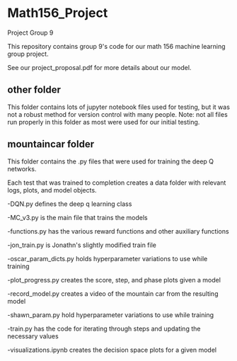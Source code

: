 # Math156_Project
 Project Group 9

This repository contains group 9's code for our math 156 machine learning group project.

See our project_proposal.pdf for more details about our model.

## other folder

This folder contains lots of jupyter notebook files used for testing, but it was not a robust method for version control with many people. Note: not all files run properly in this folder as most were used for our initial testing.

## mountaincar folder

This folder contains the .py files that were used for training the deep Q networks.

Each test that was trained to completion creates a data folder with relevant logs, plots, and model objects.

-DQN.py defines the deep q learning class

-MC_v3.py is the main file that trains the models

-functions.py has the various reward functions and other auxiliary functions

-jon_train.py is Jonathn's slightly modified train file

-oscar_param_dicts.py holds hyperparameter variations to use while training

-plot_progress.py creates the score, step, and phase plots given a model

-record_model.py creates a video of the mountain car from the resulting model

-shawn_param.py hold hyperparameter variations to use while training

-train.py has the code for iterating through steps and updating the necessary values

-visualizations.ipynb creates the decision space plots for a given model
